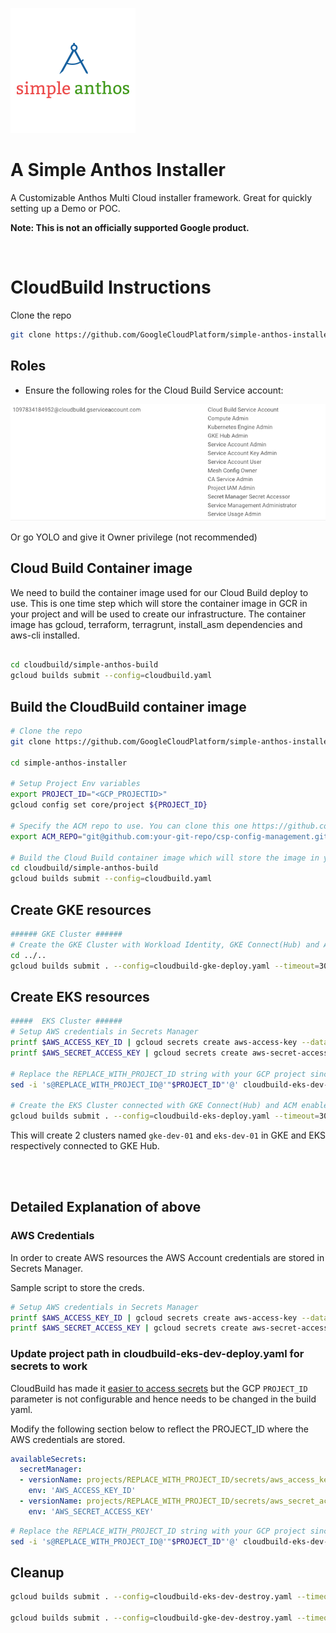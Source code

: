  ![Logo](images/logo.png)

# A Simple Anthos Installer

A Customizable Anthos Multi Cloud installer framework. Great for quickly setting up a Demo or POC.

**Note: This is not an officially supported Google product.**

<br/>

# CloudBuild Instructions

Clone the repo 
```bash
git clone https://github.com/GoogleCloudPlatform/simple-anthos-installer
```

## Roles

- Ensure the following roles for the Cloud Build Service account:

![](images/cloudbuild-service-account.png)

Or go YOLO and give it Owner privilege (not recommended)

## Cloud Build Container image
We need to build the container image used for our Cloud Build deploy to use. This is one time step which will store the container image in GCR in your project and will be used to create our infrastructure. The container image has gcloud, terraform, terragrunt, install_asm dependencies and aws-cli installed. 

```bash

cd cloudbuild/simple-anthos-build
gcloud builds submit --config=cloudbuild.yaml

```

## Build the CloudBuild container image

```bash
# Clone the repo
git clone https://github.com/GoogleCloudPlatform/simple-anthos-installer

cd simple-anthos-installer

# Setup Project Env variables
export PROJECT_ID="<GCP_PROJECTID>"
gcloud config set core/project ${PROJECT_ID}  

# Specify the ACM repo to use. You can clone this one https://github.com/GoogleCloudPlatform/csp-config-management
export ACM_REPO="git@github.com:your-git-repo/csp-config-management.git"

# Build the Cloud Build container image which will store the image in your project GCR 
cd cloudbuild/simple-anthos-build
gcloud builds submit --config=cloudbuild.yaml
```

## Create GKE resources

```bash
###### GKE Cluster ######
# Create the GKE Cluster with Workload Identity, GKE Connect(Hub) and ACM enabled.
cd ../..
gcloud builds submit . --config=cloudbuild-gke-deploy.yaml --timeout=30m --substitutions=_ACM_REPO=$ACM_REPO
```

## Create EKS resources

```bash
#####  EKS Cluster ######
# Setup AWS credentials in Secrets Manager
printf $AWS_ACCESS_KEY_ID | gcloud secrets create aws-access-key --data-file=-
printf $AWS_SECRET_ACCESS_KEY | gcloud secrets create aws-secret-access-key --data-file=-

# Replace the REPLACE_WITH_PROJECT_ID string with your GCP project since Cloud Build does not yet support parameterizing secret paths
sed -i 's@REPLACE_WITH_PROJECT_ID@'"$PROJECT_ID"'@' cloudbuild-eks-dev-deploy.yaml

# Create the EKS Cluster connected with GKE Connect(Hub) and ACM enabled.
gcloud builds submit . --config=cloudbuild-eks-deploy.yaml --timeout=30m --substitutions=_ACM_REPO=$ACM_REPO

```
This will create 2 clusters named `gke-dev-01` and `eks-dev-01` in GKE and EKS respectively connected to GKE Hub. 


<br/>
<br/>

## Detailed Explanation of above
### AWS Credentials

In order to create AWS resources the AWS Account credentials are stored in Secrets Manager. 

Sample script to store the creds.

```bash
# Setup AWS credentials in Secrets Manager
printf $AWS_ACCESS_KEY_ID | gcloud secrets create aws-access-key --data-file=-
printf $AWS_SECRET_ACCESS_KEY | gcloud secrets create aws-secret-access-key --data-file=-
```

### Update project path in cloudbuild-eks-dev-deploy.yaml for secrets to work

CloudBuild has made it [easier to access secrets](https://cloud.google.com/build/docs/securing-builds/use-secrets#configuring_builds_to_access_the_secret_from) but the GCP `PROJECT_ID` parameter is not configurable and hence needs to be changed in the build yaml.

Modify the following section below to reflect the PROJECT_ID where the AWS credentials are stored.

```yaml
availableSecrets:
  secretManager:
  - versionName: projects/REPLACE_WITH_PROJECT_ID/secrets/aws_access_key_id/versions/latest
    env: 'AWS_ACCESS_KEY_ID'
  - versionName: projects/REPLACE_WITH_PROJECT_ID/secrets/aws_secret_access_key/versions/latest
    env: 'AWS_SECRET_ACCESS_KEY'
```

```bash
# Replace the REPLACE_WITH_PROJECT_ID string with your GCP project since Cloud Build does not yet support passing environment variables in secret paths
sed -i 's@REPLACE_WITH_PROJECT_ID@'"$PROJECT_ID"'@' cloudbuild-eks-dev-deploy.yaml
```

## Cleanup
```bash
gcloud builds submit . --config=cloudbuild-eks-dev-destroy.yaml --timeout=30m

gcloud builds submit . --config=cloudbuild-gke-dev-destroy.yaml --timeout=30m
```

